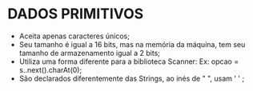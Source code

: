 # DADOS PRIMITIVOS

- Aceita apenas caracteres únicos;
- Seu tamanho é igual a 16 bits, mas na memória da máquina, tem seu tamanho de armazenamento igual a 2 bits;
- Utiliza uma forma diferente para a biblioteca Scanner:
Ex: opcao = s..next().charAt(0);
- São declarados diferentemente das Strings, ao inés de " ", usam ' ' ;

